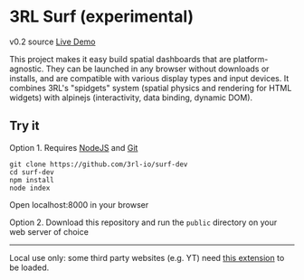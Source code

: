 # 3RL Surf (experimental)

v0.2 source
[Live Demo](https://3rl.io/surf)

This project makes it easy build spatial dashboards that are platform-agnostic. They can be launched in any browser without downloads or installs, and are compatible with various display types and input devices. It combines 3RL's "spidgets" system (spatial physics and rendering for HTML widgets) with alpinejs (interactivity, data binding, dynamic DOM).


## Try it

Option 1. Requires [NodeJS](https://nodejs.org/en/) and [Git](https://git-scm.com/)

```
git clone https://github.com/3rl-io/surf-dev
cd surf-dev
npm install
node index
```
Open localhost:8000 in your browser

Option 2. Download this repository and run the `public` directory on your web server of choice

--------

Local use only: some third party websites (e.g. YT) need [this extension](https://chromewebstore.google.com/detail/ignore-x-frame-headers/gleekbfjekiniecknbkamfmkohkpodhe) to be loaded.
